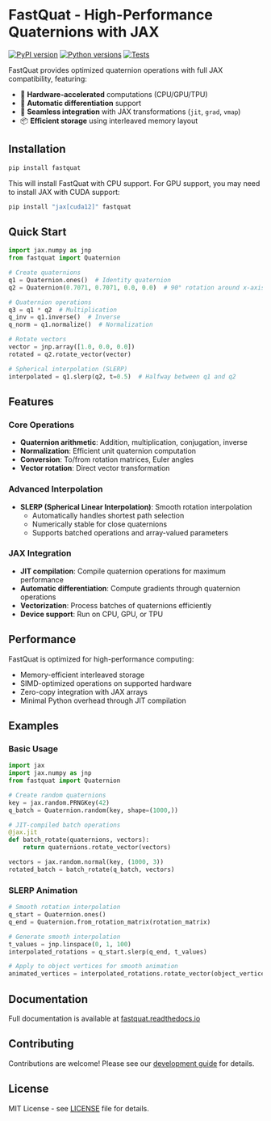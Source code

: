 # FastQuat - High-Performance Quaternions with JAX

[![PyPI version](https://img.shields.io/pypi/v/fastquat)](https://pypi.org/project/fastquat/)
[![Python versions](https://img.shields.io/pypi/pyversions/fastquat)](https://pypi.org/project/fastquat/)
[![Tests](https://github.com/CMBSciPol/fastquat/actions/workflows/tests.yml/badge.svg)](https://github.com/CMBSciPol/fastquat/actions)

FastQuat provides optimized quaternion operations with full JAX compatibility, featuring:

- 🚀 **Hardware-accelerated** computations (CPU/GPU/TPU)
- 🔄 **Automatic differentiation** support
- 🧩 **Seamless integration** with JAX transformations (`jit`, `grad`, `vmap`)
- 📦 **Efficient storage** using interleaved memory layout

## Installation

```bash
pip install fastquat
```
This will install FastQuat with CPU support. For GPU support, you may need to install JAX with CUDA support:

```bash
pip install "jax[cuda12]" fastquat
```


## Quick Start

```python
import jax.numpy as jnp
from fastquat import Quaternion

# Create quaternions
q1 = Quaternion.ones()  # Identity quaternion
q2 = Quaternion(0.7071, 0.7071, 0.0, 0.0)  # 90° rotation around x-axis

# Quaternion operations
q3 = q1 * q2  # Multiplication
q_inv = q1.inverse()  # Inverse
q_norm = q1.normalize()  # Normalization

# Rotate vectors
vector = jnp.array([1.0, 0.0, 0.0])
rotated = q2.rotate_vector(vector)

# Spherical interpolation (SLERP)
interpolated = q1.slerp(q2, t=0.5)  # Halfway between q1 and q2
```

## Features

### Core Operations
- **Quaternion arithmetic**: Addition, multiplication, conjugation, inverse
- **Normalization**: Efficient unit quaternion computation
- **Conversion**: To/from rotation matrices, Euler angles
- **Vector rotation**: Direct vector transformation

### Advanced Interpolation
- **SLERP (Spherical Linear Interpolation)**: Smooth rotation interpolation
  - Automatically handles shortest path selection
  - Numerically stable for close quaternions
  - Supports batched operations and array-valued parameters

### JAX Integration
- **JIT compilation**: Compile quaternion operations for maximum performance
- **Automatic differentiation**: Compute gradients through quaternion operations
- **Vectorization**: Process batches of quaternions efficiently
- **Device support**: Run on CPU, GPU, or TPU

## Performance

FastQuat is optimized for high-performance computing:
- Memory-efficient interleaved storage
- SIMD-optimized operations on supported hardware
- Zero-copy integration with JAX arrays
- Minimal Python overhead through JIT compilation

## Examples

### Basic Usage
```python
import jax
import jax.numpy as jnp
from fastquat import Quaternion

# Create random quaternions
key = jax.random.PRNGKey(42)
q_batch = Quaternion.random(key, shape=(1000,))

# JIT-compiled batch operations
@jax.jit
def batch_rotate(quaternions, vectors):
    return quaternions.rotate_vector(vectors)

vectors = jax.random.normal(key, (1000, 3))
rotated_batch = batch_rotate(q_batch, vectors)
```

### SLERP Animation
```python
# Smooth rotation interpolation
q_start = Quaternion.ones()
q_end = Quaternion.from_rotation_matrix(rotation_matrix)

# Generate smooth interpolation
t_values = jnp.linspace(0, 1, 100)
interpolated_rotations = q_start.slerp(q_end, t_values)

# Apply to object vertices for smooth animation
animated_vertices = interpolated_rotations.rotate_vector(object_vertices)
```

## Documentation

Full documentation is available at [fastquat.readthedocs.io](https://fastquat.readthedocs.io)

## Contributing

Contributions are welcome! Please see our [development guide](https://fastquat.readthedocs.io/en/latest/development.html) for details.

## License

MIT License - see [LICENSE](LICENSE) file for details.
